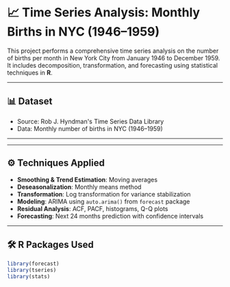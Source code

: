 # 📈 Time Series Analysis: Monthly Births in NYC (1946–1959)

This project performs a comprehensive time series analysis on the number of births per month in New York City from January 1946 to December 1959. It includes decomposition, transformation, and forecasting using statistical techniques in **R**.

---

## 📊 Dataset

- Source: Rob J. Hyndman's Time Series Data Library  
- Data: Monthly number of births in NYC (1946–1959)

---


---

## ⚙️ Techniques Applied

- **Smoothing & Trend Estimation**: Moving averages
- **Deseasonalization**: Monthly means method
- **Transformation**: Log transformation for variance stabilization
- **Modeling**: ARIMA using `auto.arima()` from `forecast` package
- **Residual Analysis**: ACF, PACF, histograms, Q-Q plots
- **Forecasting**: Next 24 months prediction with confidence intervals

---

## 🛠 R Packages Used

```r
library(forecast)
library(tseries)
library(stats)
